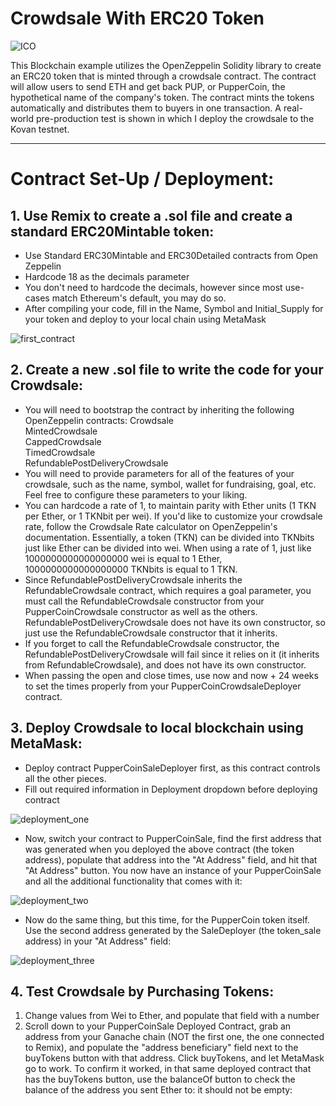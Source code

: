 # Crowdsale With ERC20 Token
![ICO](https://miro.medium.com/max/4096/1*UAWdBaNLGkbmiB4NOBl0hQ.jpeg)

This Blockchain example utilizes the OpenZeppelin Solidity library to create an ERC20 token that is minted through a crowdsale contract.  The contract will allow users to send ETH and get back PUP, or PupperCoin, the hypothetical name of the company's token.  The contract mints the tokens automatically and distributes them to buyers in one transaction.  A real-world pre-production test is shown in which I deploy the crowdsale to the Kovan testnet.

---

# Contract Set-Up / Deployment:

## 1. Use Remix to create a .sol file and create a standard ERC20Mintable token:
- Use Standard ERC30Mintable and ERC30Detailed contracts from Open Zeppelin
- Hardcode 18 as the decimals parameter
- You don't need to hardcode the decimals, however since most use-cases match Ethereum's default, you may do so.
- After compiling your code, fill in the Name, Symbol and Initial_Supply for your token and deploy to your local chain using MetaMask

![first_contract](/Screenshots/first_contract.gif?raw=true)

## 2. Create a new .sol file to write the code for your Crowdsale:
- You will need to bootstrap the contract by inheriting the following OpenZeppelin contracts:
Crowdsale  
MintedCrowdsale  
CappedCrowdsale  
TimedCrowdsale  
RefundablePostDeliveryCrowdsale
- You will need to provide parameters for all of the features of your crowdsale, such as the name, symbol, wallet for fundraising, goal, etc. Feel free to configure these parameters to your liking.
- You can hardcode a rate of 1, to maintain parity with Ether units (1 TKN per Ether, or 1 TKNbit per wei). If you'd like to customize your crowdsale rate, follow the Crowdsale Rate calculator on OpenZeppelin's documentation. Essentially, a token (TKN) can be divided into TKNbits just like Ether can be divided into wei. When using a rate of 1, just like 1000000000000000000 wei is equal to 1 Ether, 1000000000000000000 TKNbits is equal to 1 TKN.
- Since RefundablePostDeliveryCrowdsale inherits the RefundableCrowdsale contract, which requires a goal parameter, you must call the RefundableCrowdsale constructor from your PupperCoinCrowdsale constructor as well as the others. RefundablePostDeliveryCrowdsale does not have its own constructor, so just use the RefundableCrowdsale constructor that it inherits.
- If you forget to call the RefundableCrowdsale constructor, the RefundablePostDeliveryCrowdsale will fail since it relies on it (it inherits from RefundableCrowdsale), and does not have its own constructor.
- When passing the open and close times, use now and now + 24 weeks to set the times properly from your PupperCoinCrowdsaleDeployer contract.

## 3. Deploy Crowdsale to local blockchain using MetaMask:
- Deploy contract PupperCoinSaleDeployer first, as this contract controls all the other pieces.
- Fill out required information in Deployment dropdown before deploying contract

![deployment_one](/Screenshots/deployment_one.gif?raw=true)

- Now, switch your contract to PupperCoinSale, find the first address that was generated when you deployed the above contract (the token address), populate that address into the "At Address" field, and hit that "At Address" button.  You now have an instance of your PupperCoinSale and all the additional functionality that comes with it:

![deployment_two](/Screenshots/deployment_two.gif?raw=true)

- Now do the same thing, but this time, for the PupperCoin token itself.  Use the second address generated by the SaleDeployer (the token_sale address) in your "At Address" field:

![deployment_three](/Screenshots/deployment_three.gif?raw=true)

## 4. Test Crowdsale by Purchasing Tokens:
1. Change values from Wei to Ether, and populate that field with a number
2. Scroll down to your PupperCoinSale Deployed Contract, grab an address from your Ganache chain (NOT the first one, the one connected to Remix), and populate the "address beneficiary" field next to the buyTokens button with that address.  Click buyTokens, and let MetaMask go to work.  To confirm it worked, in that same deployed contract that has the buyTokens button, use the balanceOf button to check the balance of the address you sent Ether to: it should not be empty:


